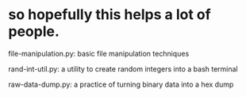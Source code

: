# so hopefully this helps a lot of people.

file-manipulation.py: basic file manipulation techniques

rand-int-util.py: a utility to create random integers into a bash terminal

raw-data-dump.py: a practice of turning binary data into a hex dump
